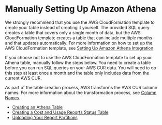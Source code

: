 # Manually Setting Up Amazon Athena<a name="cur-ate-manual"></a>

We strongly recommend that you use the AWS CloudFormation template to create your table instead of creating it yourself\. The provided SQL query creates a table that covers only a single month of data, but the AWS CloudFormation template creates a table that can include multiple months and that updates automatically\. For more information on how to set up the AWS CloudFormation template, see [Setting Up Amazon Athena Integration](cur-ate-setup.md)\.

If you choose not to use the AWS CloudFormation template to set up your Athena table, manually follow the steps below\. You need to create a table before you can run SQL queries on your AWS CUR data\. You will need to do this step at least once a month and the table only includes data from the current AWS CUR\.

As part of the table creation process, AWS transforms the AWS CUR column names\. For more information about the transformation process, see [Column Names](cur-ate-run.md#column-transformations)\.
+ [Creating an Athena Table](create-manual-table.md)
+ [Creating a Cost and Usage Reports Status Table](create-manual-cur-table.md)
+ [Uploading Your Report Partitions](upload-report-partitions.md)
